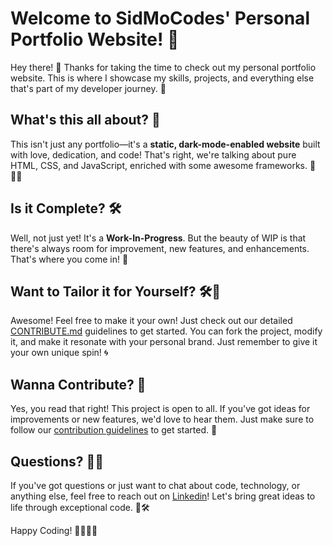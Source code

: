 # Welcome to SidMoCodes' Personal Portfolio Website! 🌟

Hey there! 👋 Thanks for taking the time to check out my personal portfolio website. This is where I showcase my skills, projects, and everything else that's part of my developer journey. 🚀

## What's this all about? 🤔

This isn't just any portfolio—it's a **static, dark-mode-enabled website** built with love, dedication, and code! That's right, we're talking about pure HTML, CSS, and JavaScript, enriched with some awesome frameworks. 🌌👨‍💻

## Is it Complete? 🛠️

Well, not just yet! It's a **Work-In-Progress**. But the beauty of WIP is that there's always room for improvement, new features, and enhancements. That's where you come in! 🌈

## Want to Tailor it for Yourself? 🛠️🎨

Awesome! Feel free to make it your own! Just check out our detailed [CONTRIBUTE.md](https://github.com/sidmocodes/sidmocodes.github.io/blob/main/CONTRIBUTE.md) guidelines to get started. You can fork the project, modify it, and make it resonate with your personal brand. Just remember to give it your own unique spin! 🌀

## Wanna Contribute? 🤝

Yes, you read that right! This project is open to all. If you've got ideas for improvements or new features, we'd love to hear them. Just make sure to follow our [contribution guidelines](CONTRIBUTE.md) to get started. 🙌

## Questions? 🤷‍♀️

If you've got questions or just want to chat about code, technology, or anything else, feel free to reach out on [Linkedin](https://www.linkedin.com/in/ssmohanty)! Let's bring great ideas to life through exceptional code. 💖🛠️

Happy Coding! 👩‍💻👨‍💻
